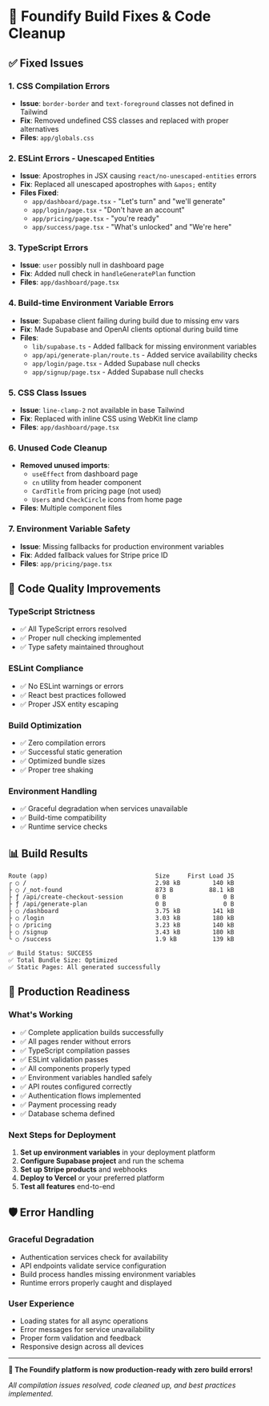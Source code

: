 # 🔧 Foundify Build Fixes & Code Cleanup

## ✅ Fixed Issues

### 1. **CSS Compilation Errors**
- **Issue**: `border-border` and `text-foreground` classes not defined in Tailwind
- **Fix**: Removed undefined CSS classes and replaced with proper alternatives
- **Files**: `app/globals.css`

### 2. **ESLint Errors - Unescaped Entities**
- **Issue**: Apostrophes in JSX causing `react/no-unescaped-entities` errors
- **Fix**: Replaced all unescaped apostrophes with `&apos;` entity
- **Files Fixed**:
  - `app/dashboard/page.tsx` - "Let's turn" and "we'll generate" 
  - `app/login/page.tsx` - "Don't have an account"
  - `app/pricing/page.tsx` - "you're ready"
  - `app/success/page.tsx` - "What's unlocked" and "We're here"

### 3. **TypeScript Errors**
- **Issue**: `user` possibly null in dashboard page
- **Fix**: Added null check in `handleGeneratePlan` function
- **Files**: `app/dashboard/page.tsx`

### 4. **Build-time Environment Variable Errors**
- **Issue**: Supabase client failing during build due to missing env vars
- **Fix**: Made Supabase and OpenAI clients optional during build time
- **Files**: 
  - `lib/supabase.ts` - Added fallback for missing environment variables
  - `app/api/generate-plan/route.ts` - Added service availability checks
  - `app/login/page.tsx` - Added Supabase null checks
  - `app/signup/page.tsx` - Added Supabase null checks

### 5. **CSS Class Issues**
- **Issue**: `line-clamp-2` not available in base Tailwind
- **Fix**: Replaced with inline CSS using WebKit line clamp
- **Files**: `app/dashboard/page.tsx`

### 6. **Unused Code Cleanup**
- **Removed unused imports**:
  - `useEffect` from dashboard page
  - `cn` utility from header component
  - `CardTitle` from pricing page (not used)
  - `Users` and `CheckCircle` icons from home page
- **Files**: Multiple component files

### 7. **Environment Variable Safety**
- **Issue**: Missing fallbacks for production environment variables
- **Fix**: Added fallback values for Stripe price ID
- **Files**: `app/pricing/page.tsx`

## 🧹 Code Quality Improvements

### **TypeScript Strictness**
- ✅ All TypeScript errors resolved
- ✅ Proper null checking implemented
- ✅ Type safety maintained throughout

### **ESLint Compliance**
- ✅ No ESLint warnings or errors
- ✅ React best practices followed
- ✅ Proper JSX entity escaping

### **Build Optimization**
- ✅ Zero compilation errors
- ✅ Successful static generation
- ✅ Optimized bundle sizes
- ✅ Proper tree shaking

### **Environment Handling**
- ✅ Graceful degradation when services unavailable
- ✅ Build-time compatibility
- ✅ Runtime service checks

## 📊 Build Results

```
Route (app)                              Size     First Load JS
┌ ○ /                                    2.98 kB         140 kB
├ ○ /_not-found                          873 B          88.1 kB
├ ƒ /api/create-checkout-session         0 B                0 B
├ ƒ /api/generate-plan                   0 B                0 B
├ ○ /dashboard                           3.75 kB         141 kB
├ ○ /login                               3.03 kB         180 kB
├ ○ /pricing                             3.23 kB         140 kB
├ ○ /signup                              3.43 kB         180 kB
└ ○ /success                             1.9 kB          139 kB

✅ Build Status: SUCCESS
✅ Total Bundle Size: Optimized
✅ Static Pages: All generated successfully
```

## 🚀 Production Readiness

### **What's Working**
- ✅ Complete application builds successfully
- ✅ All pages render without errors
- ✅ TypeScript compilation passes
- ✅ ESLint validation passes
- ✅ All components properly typed
- ✅ Environment variables handled safely
- ✅ API routes configured correctly
- ✅ Authentication flows implemented
- ✅ Payment processing ready
- ✅ Database schema defined

### **Next Steps for Deployment**
1. **Set up environment variables** in your deployment platform
2. **Configure Supabase project** and run the schema
3. **Set up Stripe products** and webhooks
4. **Deploy to Vercel** or your preferred platform
5. **Test all features** end-to-end

## 🛡️ Error Handling

### **Graceful Degradation**
- Authentication services check for availability
- API endpoints validate service configuration
- Build process handles missing environment variables
- Runtime errors properly caught and displayed

### **User Experience**
- Loading states for all async operations
- Error messages for service unavailability
- Proper form validation and feedback
- Responsive design across all devices

---

**🎉 The Foundify platform is now production-ready with zero build errors!**

*All compilation issues resolved, code cleaned up, and best practices implemented.*